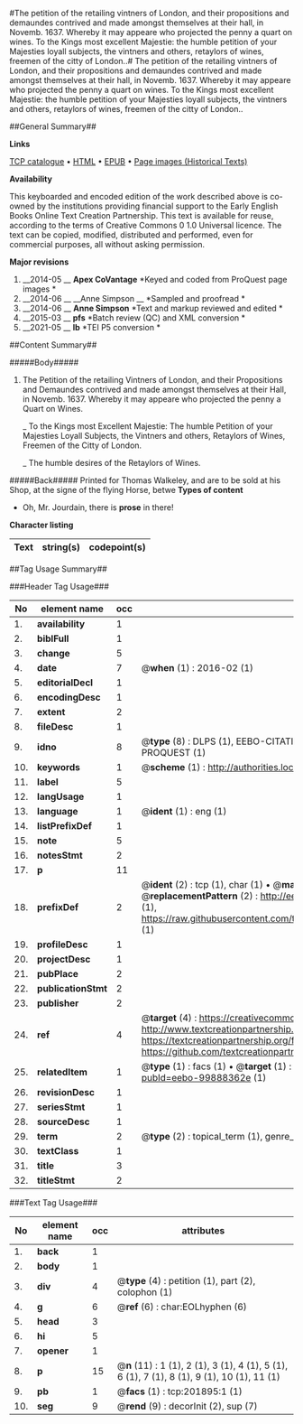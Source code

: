 #The petition of the retailing vintners of London, and their propositions and demaundes contrived and made amongst themselves at their hall, in Novemb. 1637. Whereby it may appeare who projected the penny a quart on wines. To the Kings most excellent Majestie: the humble petition of your Majesties loyall subjects, the vintners and others, retaylors of wines, freemen of the citty of London..#
The petition of the retailing vintners of London, and their propositions and demaundes contrived and made amongst themselves at their hall, in Novemb. 1637. Whereby it may appeare who projected the penny a quart on wines. To the Kings most excellent Majestie: the humble petition of your Majesties loyall subjects, the vintners and others, retaylors of wines, freemen of the citty of London..

##General Summary##

**Links**

[TCP catalogue](http://www.ota.ox.ac.uk/tcp/)  • 
[HTML](http://tei.it.ox.ac.uk/tcp/Texts-HTML/free/B28/B28060.html)  • 
[EPUB](http://tei.it.ox.ac.uk/tcp/Texts-EPUB/free/B28/B28060.epub) • 
[Page images (Historical Texts)](https://historicaltexts.jisc.ac.uk/eebo-99888362e)

**Availability**

This keyboarded and encoded edition of the work described above is co-owned by the
    institutions providing financial support to the Early English Books Online Text Creation
    Partnership. This text is available for reuse, according to the terms of  Creative Commons 0 1.0 Universal
    licence. The text can be copied, modified, distributed and performed, even for commercial
    purposes, all without asking permission.

**Major revisions**

1. __2014-05 __ __Apex CoVantage__ *Keyed and coded from ProQuest page images *
1. __2014-06 __ __Anne Simpson __ *Sampled and proofread *
1. __2014-06 __ __Anne Simpson__ *Text and markup reviewed and edited *
1. __2015-03 __ __pfs__ *Batch review (QC) and XML conversion *
1. __2021-05 __ __lb__ *TEI P5 conversion *

##Content Summary##

#####Body#####

1. The Petition of the retailing Vintners of London, and their Propositions and Demaundes contrived and made amongst themselves at their Hall, in Novemb. 1637. Whereby it may appeare who projected the penny a Quart on Wines.

    _ To the Kings most Excellent Majestie: The humble Petition of your Majesties Loyall Subjects, the Vintners and others, Retaylors of Wines, Freemen of the Citty of London.

    _ The humble desires of the Retaylors of Wines.

#####Back#####
Printed for Thomas Walkeley, and are to be sold at his Shop, at the signe of the flying Horse, betwe
**Types of content**

  * Oh, Mr. Jourdain, there is **prose** in there!

**Character listing**


|Text|string(s)|codepoint(s)|
|---|---|---|

##Tag Usage Summary##

###Header Tag Usage###

|No|element name|occ|attributes|
|---|---|---|---|
|1.|__availability__|1||
|2.|__biblFull__|1||
|3.|__change__|5||
|4.|__date__|7| @__when__ (1) : 2016-02 (1)|
|5.|__editorialDecl__|1||
|6.|__encodingDesc__|1||
|7.|__extent__|2||
|8.|__fileDesc__|1||
|9.|__idno__|8| @__type__ (8) : DLPS (1), EEBO-CITATION (1), VID (1), EEBO-PROQUEST (1), STC (3), PROQUEST (1)|
|10.|__keywords__|1| @__scheme__ (1) : http://authorities.loc.gov/ (1)|
|11.|__label__|5||
|12.|__langUsage__|1||
|13.|__language__|1| @__ident__ (1) : eng (1)|
|14.|__listPrefixDef__|1||
|15.|__note__|5||
|16.|__notesStmt__|2||
|17.|__p__|11||
|18.|__prefixDef__|2| @__ident__ (2) : tcp (1), char (1)  •  @__matchPattern__ (2) : ([0-9\-]+):([0-9IVX]+) (1), (.+) (1)  •  @__replacementPattern__ (2) : http://eebo.chadwyck.com/downloadtiff?vid=$1&page=$2 (1), https://raw.githubusercontent.com/textcreationpartnership/Texts/master/tcpchars.xml#$1 (1)|
|19.|__profileDesc__|1||
|20.|__projectDesc__|1||
|21.|__pubPlace__|2||
|22.|__publicationStmt__|2||
|23.|__publisher__|2||
|24.|__ref__|4| @__target__ (4) : https://creativecommons.org/publicdomain/zero/1.0/ (1), http://www.textcreationpartnership.org/docs/. (1), https://textcreationpartnership.org/faq/#faq05 (1), https://github.com/textcreationpartnership (1)|
|25.|__relatedItem__|1| @__type__ (1) : facs (1)  •  @__target__ (1) : https://data.historicaltexts.jisc.ac.uk/view?pubId=eebo-99888362e (1)|
|26.|__revisionDesc__|1||
|27.|__seriesStmt__|1||
|28.|__sourceDesc__|1||
|29.|__term__|2| @__type__ (2) : topical_term (1), genre_form (1)|
|30.|__textClass__|1||
|31.|__title__|3||
|32.|__titleStmt__|2||


###Text Tag Usage###

|No|element name|occ|attributes|
|---|---|---|---|
|1.|__back__|1||
|2.|__body__|1||
|3.|__div__|4| @__type__ (4) : petition (1), part (2), colophon (1)|
|4.|__g__|6| @__ref__ (6) : char:EOLhyphen (6)|
|5.|__head__|3||
|6.|__hi__|5||
|7.|__opener__|1||
|8.|__p__|15| @__n__ (11) : 1 (1), 2 (1), 3 (1), 4 (1), 5 (1), 6 (1), 7 (1), 8 (1), 9 (1), 10 (1), 11 (1)|
|9.|__pb__|1| @__facs__ (1) : tcp:201895:1 (1)|
|10.|__seg__|9| @__rend__ (9) : decorInit (2), sup (7)|
